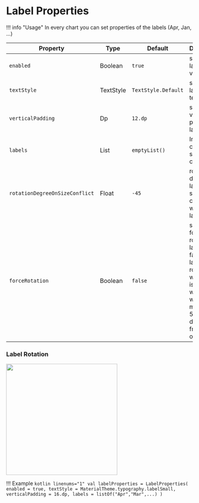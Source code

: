 # Label Properties

!!! info "Usage"
    In every chart you can set properties of the labels (Apr, Jan, ...)

| Property                       | Type         | Default             | Description                                                                                                                                          |
|--------------------------------|--------------|---------------------|------------------------------------------------------------------------------------------------------------------------------------------------------|
| `enabled`                      | Boolean      | `true`              | specifies labels visibility                                                                                                                          |
| `textStyle`                    | TextStyle    | `TextStyle.Default` | specifies label textStyle                                                                                                                            |
| `verticalPadding`              | Dp           | `12.dp`             | specifies vertical padding of labels area                                                                                                            |
| `labels`                       | List<String> | `emptyList()`       | In line charts, specifies chart labels                                                                                                               |
| `rotationDegreeOnSizeConflict` | Float        | `-45`               | rotation degree of label on size confilict with other labels (See)                                                                                   |
| `forceRotation`                | Boolean      | `false`             | specifies force rotation for labels (in false mode, labels rotate only when there is a label whose width is more than 50% different from the others) |

### Label Rotation

<img src="https://github.com/ehsannarmani/ComposeCharts/blob/master/assets/rotation_degree_sample.png?raw=true" width="300">

!!! Example
    ```kotlin linenums="1"
    val labelProperties = LabelProperties(
        enabled = true,
        textStyle = MaterialTheme.typography.labelSmall,
        verticalPadding = 16.dp,
        labels = listOf("Apr","Mar",...)
    )
    ```
